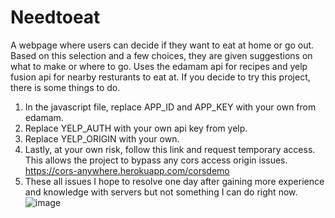 # Needtoeat
A webpage where users can decide if they want to eat at home or go out. Based on this selection and a few choices, they are given suggestions on what to make or where to go. Uses the edamam api for recipes and yelp fusion api for nearby resturants to eat at. If you decide to try this project, there is some things to do. 
1. In the javascript file, replace APP_ID and APP_KEY with your own from edamam.
2. Replace YELP_AUTH with your own api key from yelp.
3. Replace YELP_ORIGIN with your own.
4. Lastly, at your own risk, follow this link and request temporary access. This allows the project to bypass any cors access origin issues. https://cors-anywhere.herokuapp.com/corsdemo
5. These all issues I hope to resolve one day after gaining more experience and knowledge with servers but not something I can do right now. 
![image](https://github.com/ImJehtts/Needtoeat/assets/111709491/a41c4317-1716-45d5-9fe6-f46b3143547f)
